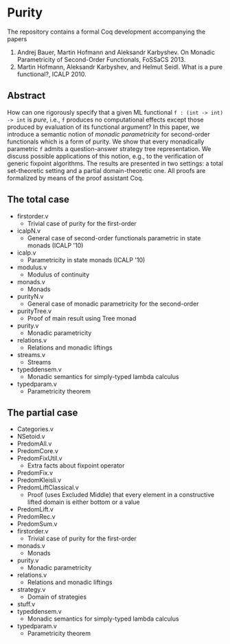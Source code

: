 Purity
======

The repository contains a formal Coq development accompanying the papers

1. Andrej Bauer, Martin Hofmann and Aleksandr Karbyshev.
   On Monadic Parametricity of Second-Order Functionals, FoSSaCS 2013.
2. Martin Hofmann, Aleksandr Karbyshev, and Helmut Seidl.
   What is a pure functional?, ICALP 2010.

## Abstract
How can one rigorously specify that a given ML functional
`f : (int -> int) -> int` is *pure*, i.e., `f` produces no computational
effects except those produced by evaluation of its functional argument?
In this paper, we introduce a semantic notion of *monadic parametricity*
for second-order functionals which is a form of purity.
We show that every monadically parametric `f` admits a question-answer
strategy tree representation.
We discuss possible applications of this notion, e.g., to the
verification of generic fixpoint algorithms.
The results are presented in two settings: a total set-theoretic setting
and a partial domain-theoretic one.
All proofs are formalized by means of the proof assistant Coq.

## The total case
* firstorder.v
  - Trivial case of purity for the first-order
* icalpN.v
  - General case of second-order functionals parametric in state monads (ICALP '10)
* icalp.v
  - Parametricity in state monads (ICALP '10)
* modulus.v
  - Modulus of continuity
* monads.v
  - Monads
* purityN.v
  - General case of monadic parametricity for the second-order
* purityTree.v
  - Proof of main result using Tree monad
* purity.v
  - Monadic parametricity
* relations.v
  - Relations and monadic liftings
* streams.v
  - Streams
* typeddensem.v
  - Monadic semantics for simply-typed lambda calculus
* typedparam.v
  - Parametricity theorem

## The partial case
* Categories.v
* NSetoid.v
* PredomAll.v
* PredomCore.v
* PredomFixUtil.v
  - Extra facts about fixpoint operator
* PredomFix.v
* PredomKleisli.v
* PredomLiftClassical.v
  - Proof (uses Excluded Middle) that every element in a constructive lifted domain
    is either bottom or a value
* PredomLift.v
* PredomRec.v
* PredomSum.v
* firstorder.v
  - Trivial case of purity for the first-order
* monads.v
  - Monads
* purity.v
  - Monadic parametricity
* relations.v
  - Relations and monadic liftings
* strategy.v
  - Domain of strategies
* stuff.v
* typeddensem.v
  - Monadic semantics for simply-typed lambda calculus
* typedparam.v
  - Parametricity theorem
